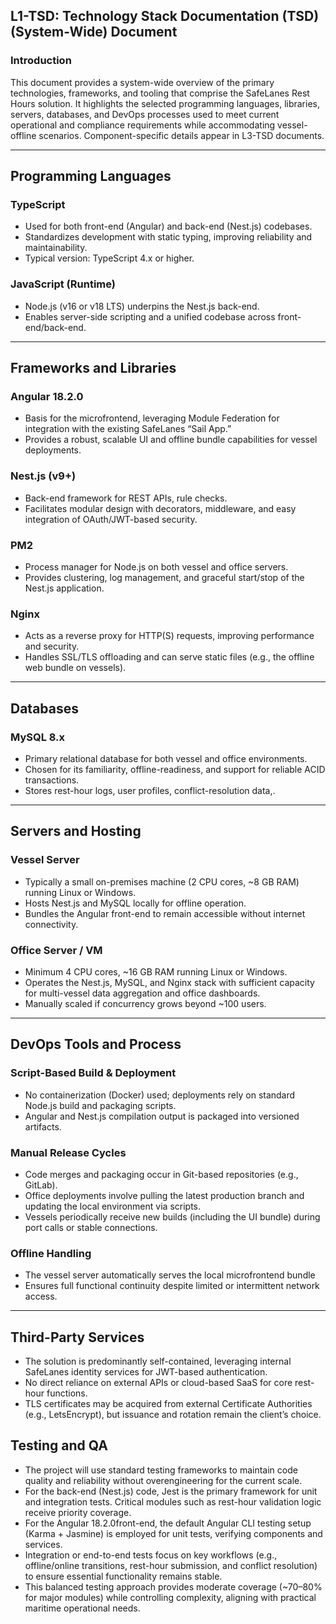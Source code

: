 ## L1-TSD: Technology Stack Documentation (TSD) (System-Wide) Document

### Introduction

This document provides a system-wide overview of the primary technologies, frameworks, and tooling that comprise the SafeLanes Rest Hours solution. It highlights the selected programming languages, libraries, servers, databases, and DevOps processes used to meet current operational and compliance requirements while accommodating vessel-offline scenarios. Component-specific details appear in L3-TSD documents.

---

## Programming Languages

### TypeScript

- Used for both front-end (Angular) and back-end (Nest.js) codebases.  
- Standardizes development with static typing, improving reliability and maintainability.  
- Typical version: TypeScript 4.x or higher.

### JavaScript (Runtime)

- Node.js (v16 or v18 LTS) underpins the Nest.js back-end.  
- Enables server-side scripting and a unified codebase across front-end/back-end.

---

## Frameworks and Libraries

### Angular 18.2.0

- Basis for the microfrontend, leveraging Module Federation for integration with the existing SafeLanes “Sail App.”  
- Provides a robust, scalable UI and offline bundle capabilities for vessel deployments.

### Nest.js (v9+)

- Back-end framework for REST APIs, rule checks.  
- Facilitates modular design with decorators, middleware, and easy integration of OAuth/JWT-based security.

### PM2

- Process manager for Node.js on both vessel and office servers.  
- Provides clustering, log management, and graceful start/stop of the Nest.js application.

### Nginx

- Acts as a reverse proxy for HTTP(S) requests, improving performance and security.  
- Handles SSL/TLS offloading and can serve static files (e.g., the offline web bundle on vessels).

---

## Databases

### MySQL 8.x

- Primary relational database for both vessel and office environments.  
- Chosen for its familiarity, offline-readiness, and support for reliable ACID transactions.  
- Stores rest-hour logs, user profiles, conflict-resolution data,.

---

## Servers and Hosting

### Vessel Server

- Typically a small on-premises machine (2 CPU cores, \~8 GB RAM) running Linux or Windows.  
- Hosts Nest.js and MySQL locally for offline operation.  
- Bundles the Angular front-end to remain accessible without internet connectivity.

### Office Server / VM

- Minimum 4 CPU cores, \~16 GB RAM running Linux or Windows.  
- Operates the Nest.js, MySQL, and Nginx stack with sufficient capacity for multi-vessel data aggregation and office dashboards.  
- Manually scaled if concurrency grows beyond \~100 users.

---

## DevOps Tools and Process

### Script-Based Build & Deployment

- No containerization (Docker) used; deployments rely on standard Node.js build and packaging scripts.  
- Angular and Nest.js compilation output is packaged into versioned artifacts.  


### Manual Release Cycles

- Code merges and packaging occur in Git-based repositories (e.g., GitLab).  
- Office deployments involve pulling the latest production branch and updating the local environment via scripts.  
- Vessels periodically receive new builds (including the UI bundle) during port calls or stable connections.

### Offline Handling

- The vessel server automatically serves the local microfrontend bundle   
- Ensures full functional continuity despite limited or intermittent network access.

---

## Third-Party Services

- The solution is predominantly self-contained, leveraging internal SafeLanes identity services for JWT-based authentication.  
- No direct reliance on external APIs or cloud-based SaaS for core rest-hour functions.  
- TLS certificates may be acquired from external Certificate Authorities (e.g., LetsEncrypt), but issuance and rotation remain the client’s choice.

## Testing and QA

- The project will use standard testing frameworks to maintain code quality and reliability without overengineering for the current scale.  
- For the back-end (Nest.js) code, Jest is the primary framework for unit and integration tests. Critical modules such as rest-hour validation logic receive priority coverage.  
- For the Angular 18.2.0front-end, the default Angular CLI testing setup (Karma \+ Jasmine) is employed for unit tests, verifying components and services.  
- Integration or end-to-end tests focus on key workflows (e.g., offline/online transitions, rest-hour submission, and conflict resolution) to ensure essential functionality remains stable.  
- This balanced testing approach provides moderate coverage (\~70–80% for major modules) while controlling complexity, aligning with practical maritime operational needs.

